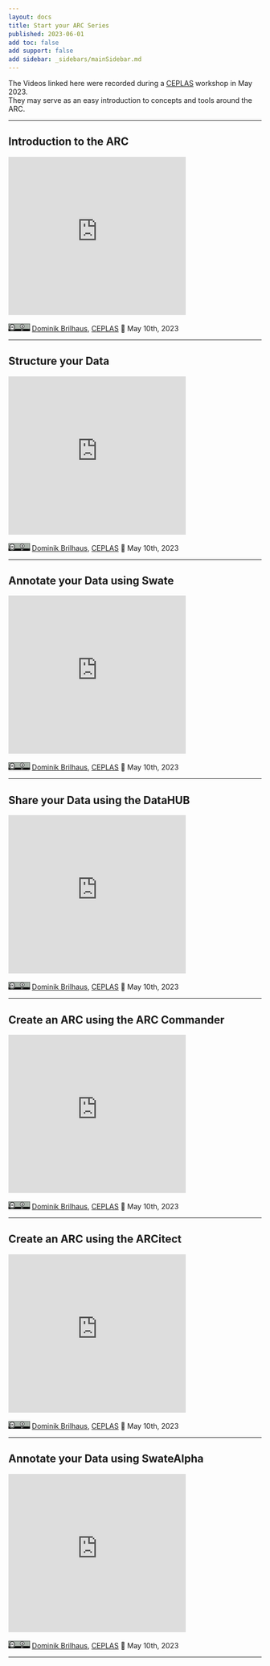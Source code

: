 ```yaml
---
layout: docs
title: Start your ARC Series
published: 2023-06-01
add toc: false
add support: false
add sidebar: _sidebars/mainSidebar.md
---
```


The Videos linked here were recorded during a [CEPLAS](https://ceplas.eu) workshop in May 2023.  
They may serve as an easy introduction to concepts and tools around the ARC.


<hr>

## Introduction to the ARC

<iframe width="560" height="315" style="max-width: 70%" src="https://www.youtube.com/embed/Ay9e3mkT8R0" title="01 Introduction to the ARC" frameborder="0" allow="accelerometer; autoplay; clipboard-write; encrypted-media; gyroscope; picture-in-picture; web-share" allowfullscreen></iframe>

<a href="https://creativecommons.org/licenses/by/4.0/"><img src="../img/_logos/CreativeCommons/by.svg" style="height:15px"></a>  [Dominik Brilhaus](https://orcid.org/0000-0001-9021-3197), [CEPLAS](https://www.ceplas.eu/en) 📆 May 10th, 2023

<hr>

## Structure your Data  

<iframe width="560" height="315" style="max-width: 70%" src="https://www.youtube.com/embed/o_hra9b3KLE" title="02 Structure your Data" frameborder="0" allow="accelerometer; autoplay; clipboard-write; encrypted-media; gyroscope; picture-in-picture; web-share" allowfullscreen></iframe>

<a href="https://creativecommons.org/licenses/by/4.0/"><img src="../img/_logos/CreativeCommons/by.svg" style="height:15px"></a>  [Dominik Brilhaus](https://orcid.org/0000-0001-9021-3197), [CEPLAS](https://www.ceplas.eu/en) 📆 May 10th, 2023

<hr>

## Annotate your Data using Swate

<iframe width="560" height="315" style="max-width: 70%" src="https://www.youtube.com/embed/8GMoEHtVDMk" title="03 Annotate your Data using Swate" frameborder="0" allow="accelerometer; autoplay; clipboard-write; encrypted-media; gyroscope; picture-in-picture; web-share" allowfullscreen></iframe>

<a href="https://creativecommons.org/licenses/by/4.0/"><img src="../img/_logos/CreativeCommons/by.svg" style="height:15px"></a>  [Dominik Brilhaus](https://orcid.org/0000-0001-9021-3197), [CEPLAS](https://www.ceplas.eu/en) 📆 May 10th, 2023

<hr>

## Share your Data using the DataHUB

<iframe width="560" height="315" style="max-width: 70%" src="https://www.youtube.com/embed/n6hMdP1aTNs" title="04 Share your Data using the DataHUB" frameborder="0" allow="accelerometer; autoplay; clipboard-write; encrypted-media; gyroscope; picture-in-picture; web-share" allowfullscreen></iframe>

<a href="https://creativecommons.org/licenses/by/4.0/"><img src="../img/_logos/CreativeCommons/by.svg" style="height:15px"></a>  [Dominik Brilhaus](https://orcid.org/0000-0001-9021-3197), [CEPLAS](https://www.ceplas.eu/en) 📆 May 10th, 2023

<hr>

## Create an ARC using the ARC Commander

<iframe width="560" height="315" style="max-width: 70%" src="https://www.youtube.com/embed/jgxead62tzw" title="05 Create an ARC using the ARCCommander" frameborder="0" allow="accelerometer; autoplay; clipboard-write; encrypted-media; gyroscope; picture-in-picture; web-share" allowfullscreen></iframe>

<a href="https://creativecommons.org/licenses/by/4.0/"><img src="../img/_logos/CreativeCommons/by.svg" style="height:15px"></a>  [Dominik Brilhaus](https://orcid.org/0000-0001-9021-3197), [CEPLAS](https://www.ceplas.eu/en) 📆 May 10th, 2023

<hr>

## Create an ARC using the ARCitect

<iframe width="560" height="315" style="max-width: 70%" src="https://www.youtube.com/embed/ErPSvW819pQ" title="06 Create an ARC using the ARCitect" frameborder="0" allow="accelerometer; autoplay; clipboard-write; encrypted-media; gyroscope; picture-in-picture; web-share" allowfullscreen></iframe>

<a href="https://creativecommons.org/licenses/by/4.0/"><img src="../img/_logos/CreativeCommons/by.svg" style="height:15px"></a>  [Dominik Brilhaus](https://orcid.org/0000-0001-9021-3197), [CEPLAS](https://www.ceplas.eu/en) 📆 May 10th, 2023

<hr>

## Annotate your Data using SwateAlpha

<iframe width="560" height="315" style="max-width: 70%" src="https://www.youtube.com/embed/z7iM93qXsiE" title="07 Annotate your Data using SwateAlpha" frameborder="0" allow="accelerometer; autoplay; clipboard-write; encrypted-media; gyroscope; picture-in-picture; web-share" allowfullscreen></iframe>

<a href="https://creativecommons.org/licenses/by/4.0/"><img src="../img/_logos/CreativeCommons/by.svg" style="height:15px"></a>  [Dominik Brilhaus](https://orcid.org/0000-0001-9021-3197), [CEPLAS](https://www.ceplas.eu/en) 📆 May 10th, 2023

<hr>
